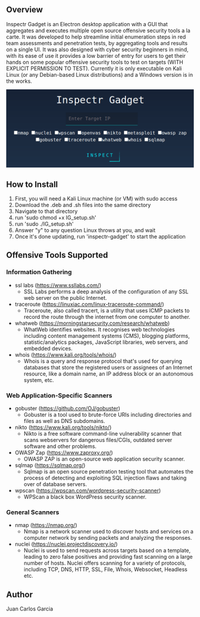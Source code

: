 ## Overview

Inspectr Gadget is an Electron desktop application with a GUI that aggregates and executes multiple open source offensive security tools a la carte. It was developed to help streamline initial enumeration steps in red team assessments and penetration tests, by aggregating tools and results on a single UI. It was also designed with cyber security beginners in mind, with its ease of use it provides a low barrier of entry for users to get their hands on some popular offensive security tools to test on targets (WITH EXPLICIT PERMISSION TO TEST). Currently it is only executable on Kali Linux (or any Debian-based Linux distributions) and a Windows version is in the works. 

![alt text](https://github.com/jcg2147/Inspectr-Gadget/blob/main/inspectr_gadget.gif?raw=true)

## How to Install
1. First, you will need a Kali Linux machine (or VM) with sudo access
2. Download the .deb and .sh files into the same directory
3. Navigate to that directory
4. run 'sudo chmod +x IG_setup.sh'
5. run 'sudo ./IG_setup.sh'
6. Answer "y" to any question Linux throws at you, and wait
7. Once it's done updating, run 'inspectr-gadget' to start the application

## Offensive Tools Supported

### Information Gathering
* ssl labs (https://www.ssllabs.com/)
  * SSL Labs performs a deep analysis of the configuration of any SSL web server on the public Internet.
* traceroute (https://linuxiac.com/linux-traceroute-command/)
  * Traceroute, also called tracert, is a utility that uses ICMP packets to record the route through the internet from one computer to another.
* whatweb (https://morningstarsecurity.com/research/whatweb)
  * WhatWeb identifies websites. It recognises web technologies including content management systems (CMS), blogging platforms, statistic/analytics packages, JavaScript libraries, web servers, and embedded devices.
* whois (https://www.kali.org/tools/whois/)
  * Whois is a query and response protocol that's used for querying databases that store the registered users or assignees of an Internet resource, like a domain name, an IP address block or an autonomous system, etc.

### Web Application-Specific Scanners
* gobuster (https://github.com/OJ/gobuster)
  * Gobuster is a tool used to brute-force URIs including directories and files as well as DNS subdomains.
* nikto (https://www.kali.org/tools/nikto/)
  * Nikto is a free software command-line vulnerability scanner that scans webservers for dangerous files/CGIs, outdated server software and other problems.
* OWASP Zap (https://www.zaproxy.org/)
  * OWASP ZAP is an open-source web application security scanner.
* sqlmap (https://sqlmap.org/)
  * Sqlmap is an open source penetration testing tool that automates the process of detecting and exploiting SQL injection flaws and taking over of database servers.
* wpscan (https://wpscan.com/wordpress-security-scanner)
  * WPScan a black box WordPress security scanner.

### General Scanners
* nmap (https://nmap.org/)
  * Nmap is a network scanner used to discover hosts and services on a computer network by sending packets and analyzing the responses.
* nuclei (https://nuclei.projectdiscovery.io/)
  * Nuclei is used to send requests across targets based on a template, leading to zero false positives and providing fast scanning on a large number of hosts. Nuclei offers scanning for a variety of protocols, including TCP, DNS, HTTP, SSL, File, Whois, Websocket, Headless etc.

## Author
Juan Carlos Garcia
